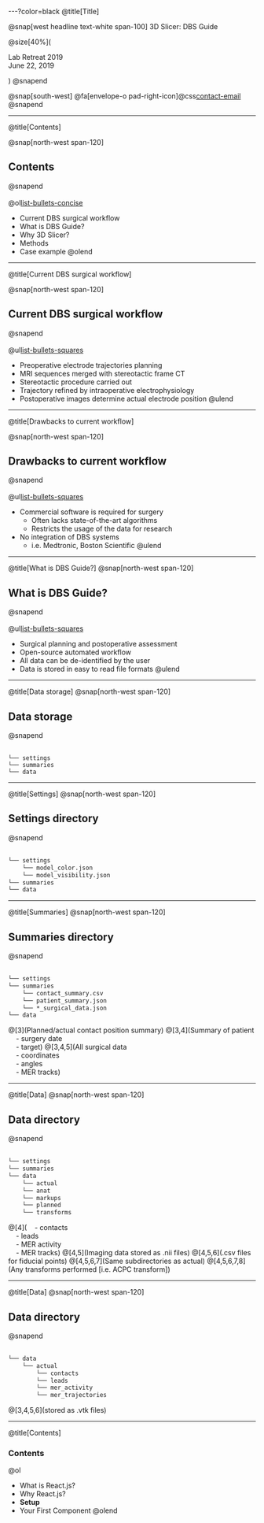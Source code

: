 ---?color=black
@title[Title]

@snap[west headline text-white span-100]
3D Slicer: DBS Guide
<br>


@size[40%](<p>Lab Retreat 2019<br>June 22, 2019</p>)
@snapend

@snap[south-west]
@fa[envelope-o pad-right-icon]@css[contact-email](greydon.gilmore@gmail.com)
@snapend


---
@title[Contents]

@snap[north-west span-120]
## Contents
@snapend
<br><br>
@ol[list-bullets-concise](false)
- Current DBS surgical workflow
- What is DBS Guide?
- Why 3D Slicer?
- Methods
- Case example
@olend


---
@title[Current DBS surgical workflow]

@snap[north-west span-120]
## Current DBS surgical workflow
@snapend
<br><br>
@ul[list-bullets-squares](false)
- Preoperative electrode trajectories planning
- MRI sequences merged with stereotactic frame CT
- Stereotactic procedure carried out
- Trajectory refined by intraoperative electrophysiology 
- Postoperative images determine actual electrode position
@ulend


---
@title[Drawbacks to current workflow]

@snap[north-west span-120]
## Drawbacks to current workflow
@snapend
<br><br>
@ul[list-bullets-squares](false)
- Commercial software is required for surgery
  - Often lacks state-of-the-art algorithms
  - Restricts the usage of the data for research
- No integration of DBS systems
  - i.e. Medtronic, Boston Scientific
@ulend


---
@title[What is DBS Guide?]
@snap[north-west span-120]
## What is DBS Guide?
@snapend
<br><br>
@ul[list-bullets-squares](false)
- Surgical planning and postoperative assessment
- Open-source automated workflow
- All data can be de-identified by the user
- Data is stored in easy to read file formats
@ulend


---
@title[Data storage]
@snap[north-west span-120]
## Data storage
@snapend
<br><br>

```
└── settings
└── summaries
└── data
```


---
@title[Settings]
@snap[north-west span-120]
## Settings directory
@snapend
<br><br>

```markdown
└── settings
    └── model_color.json
    └── model_visibility.json
└── summaries
└── data
```


---
@title[Summaries]
@snap[north-west span-120]
## Summaries directory
@snapend
<br><br>

```markdown
└── settings
└── summaries
    └── contact_summary.csv
    └── patient_summary.json
    └── *_surgical_data.json
└── data
```
@[3](Planned/actual contact position summary)
@[3,4](Summary of patient<br>&nbsp;&nbsp;&nbsp;&nbsp;- surgery date<br>&nbsp;&nbsp;&nbsp;&nbsp;- target)
@[3,4,5](All surgical data<br>&nbsp;&nbsp;&nbsp;&nbsp;- coordinates <br>&nbsp;&nbsp;&nbsp;&nbsp;- angles <br>&nbsp;&nbsp;&nbsp;&nbsp;- MER tracks)

---
@title[Data]
@snap[north-west span-120]
## Data directory
@snapend
<br><br>

```markdown
└── settings
└── summaries
└── data
    └── actual
    └── anat
    └── markups
    └── planned
    └── transforms
```
@[4](&nbsp;&nbsp;&nbsp;&nbsp;- contacts <br>&nbsp;&nbsp;&nbsp;&nbsp;- leads <br>&nbsp;&nbsp;&nbsp;&nbsp;- MER activity<br>&nbsp;&nbsp;&nbsp;&nbsp;- MER tracks)
@[4,5](Imaging data stored as .nii files)
@[4,5,6](.csv files for fiducial points)
@[4,5,6,7](Same subdirectories as actual)
@[4,5,6,7,8](Any transforms performed [i.e. ACPC transform])


---
@title[Data]
@snap[north-west span-120]
## Data directory
@snapend
<br><br>

```markdown
└── data
    └── actual
        └── contacts
        └── leads
        └── mer_activity
        └── mer_trajectories
```
@[3,4,5,6](stored as .vtk files)

---
@title[Contents]
### Contents

@ol[](false)
- What is React.js?
- Why React.js?
- **Setup**
- Your First Component
@olend

